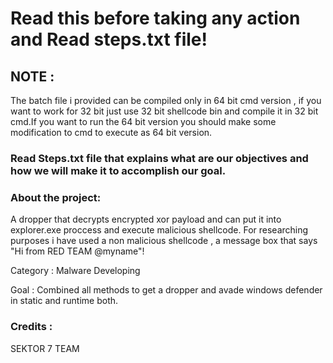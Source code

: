 # Read this before taking any action and Read steps.txt file!
## NOTE : 
The batch file i provided can be compiled only in 64 bit cmd version , if you want to work for 32 bit just use 32 bit shellcode bin and compile it in 32 bit cmd.If you want to run the 64 bit version you should make some modification to cmd  to execute as 64 bit version.
### Read Steps.txt file that explains what are our objectives and how we will make it to accomplish our goal.

### About the project:
A dropper that decrypts encrypted xor payload and can put it into explorer.exe proccess and execute malicious shellcode.
For researching purposes i have used a non malicious shellcode , a message box that says "Hi from RED TEAM @myname"!

Category : Malware Developing   

Goal : Combined all methods to get a dropper and avade windows defender in static and runtime both.

### Credits : 
SEKTOR 7 TEAM 
